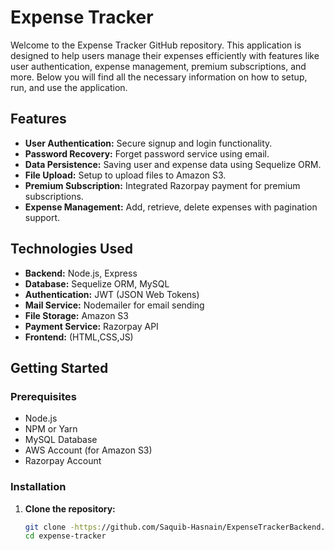 # Expense Tracker

Welcome to the Expense Tracker GitHub repository. This application is designed to help users manage their expenses efficiently with features like user authentication, expense management, premium subscriptions, and more. Below you will find all the necessary information on how to setup, run, and use the application.

## Features

- **User Authentication:** Secure signup and login functionality.
- **Password Recovery:** Forget password service using email.
- **Data Persistence:** Saving user and expense data using Sequelize ORM.
- **File Upload:** Setup to upload files to Amazon S3.
- **Premium Subscription:** Integrated Razorpay payment for premium subscriptions.
- **Expense Management:** Add, retrieve, delete expenses with pagination support.

## Technologies Used

- **Backend:** Node.js, Express
- **Database:** Sequelize ORM, MySQL
- **Authentication:** JWT (JSON Web Tokens)
- **Mail Service:** Nodemailer for email sending
- **File Storage:** Amazon S3
- **Payment Service:** Razorpay API
- **Frontend:** (HTML,CSS,JS)

## Getting Started

### Prerequisites

- Node.js
- NPM or Yarn
- MySQL Database
- AWS Account (for Amazon S3)
- Razorpay Account

### Installation

1. **Clone the repository:**

   ```bash
   git clone -https://github.com/Saquib-Hasnain/ExpenseTrackerBackend.git
   cd expense-tracker
